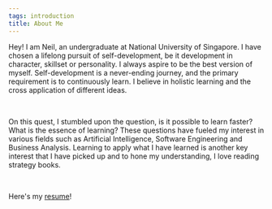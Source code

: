 ```yaml
---
tags: introduction
title: About Me
---
```


Hey! I am Neil, an undergraduate at National University of Singapore. I have chosen a lifelong pursuit of self-development, be it development in character, skillset or personality. I always aspire to be the best version of myself. Self-development is a never-ending journey, and the primary requirement is to continuously learn. I believe in holistic learning and the cross application of different ideas.

<br/>

On this quest, I stumbled upon the question, is it possible to learn faster? What is the essence of learning? These questions have fueled my interest in various fields such as Artificial Intelligence, Software Engineering and Business Analysis. Learning to apply what I have learned is another key interest that I have picked up and to hone my understanding, I love reading strategy books.  

<br/>

Here's my [resume](https://drive.google.com/file/d/1Kf_za18XvRLwMGYY-9bu7kTy5TuhAHgp/view)!
